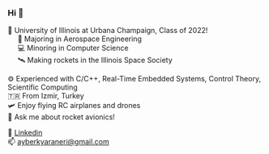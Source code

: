 ### Hi 👋

📖 University of Illinois at Urbana Champaign, Class of 2022!\
    &nbsp;&nbsp;&nbsp;&nbsp; 🚀 Majoring in Aerospace Engineering\
    &nbsp;&nbsp;&nbsp;&nbsp; 💻 Minoring in Computer Science\
    &nbsp;&nbsp;&nbsp;&nbsp; 🛰️ Making rockets in the Illinois Space Society
    
⚙️ Experienced with C/C++, Real-Time Embedded Systems, Control Theory, Scientific Computing\
🇹🇷 From Izmir, Turkey\
🛩️ Enjoy flying RC airplanes and drones\
💬 Ask me about rocket avionics!


🔗 [Linkedin](https://www.linkedin.com/in/ayberkyaraneri/)\
📫 ayberkyaraneri@gmail.com

